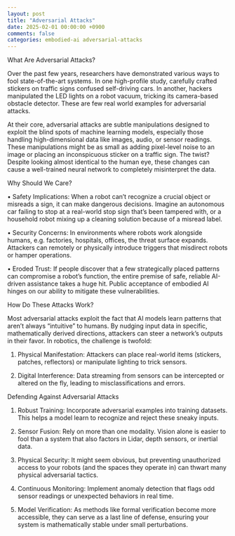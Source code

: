 ```yaml
---
layout: post
title: "Adversarial Attacks"
date: 2025-02-01 00:00:00 +0900
comments: false
categories: embodied-ai adversarial-attacks
---
```


What Are Adversarial Attacks?

Over the past few years, researchers have demonstrated various ways to fool state-of-the-art systems. In one high-profile study, carefully crafted stickers on traffic signs confused self-driving cars. In another, hackers manipulated the LED lights on a robot vacuum, tricking its camera-based obstacle detector. These are few real world examples for adversarial attacks.

At their core, adversarial attacks are subtle manipulations designed to exploit the blind spots of machine learning models, especially those handling high-dimensional data like images, audio, or sensor readings. These manipulations might be as small as adding pixel-level noise to an image or placing an inconspicuous sticker on a traffic sign. The twist? Despite looking almost identical to the human eye, these changes can cause a well-trained neural network to completely misinterpret the data.

Why Should We Care?

•	Safety Implications: When a robot can’t recognize a crucial object or misreads a sign, it can make dangerous decisions. Imagine an autonomous car failing to stop at a real-world stop sign that’s been tampered with, or a household robot mixing up a cleaning solution because of a misread label.

•	Security Concerns: In environments where robots work alongside humans, e.g. factories, hospitals, offices, the threat surface expands. Attackers can remotely or physically introduce triggers that misdirect robots or hamper operations.

•	Eroded Trust: If people discover that a few strategically placed patterns can compromise a robot’s function, the entire premise of safe, reliable AI-driven assistance takes a huge hit. Public acceptance of embodied AI hinges on our ability to mitigate these vulnerabilities.

How Do These Attacks Work?

Most adversarial attacks exploit the fact that AI models learn patterns that aren’t always “intuitive” to humans. By nudging input data in specific, mathematically derived directions, attackers can steer a network’s outputs in their favor. In robotics, the challenge is twofold:
	
1.	Physical Manifestation: Attackers can place real-world items (stickers, patches, reflectors) or manipulate lighting to trick sensors.
	
2.	Digital Interference: Data streaming from sensors can be intercepted or altered on the fly, leading to misclassifications and errors.


Defending Against Adversarial Attacks
1.	Robust Training: Incorporate adversarial examples into training datasets. This helps a model learn to recognize and reject these sneaky inputs.

2.	Sensor Fusion: Rely on more than one modality. Vision alone is easier to fool than a system that also factors in Lidar, depth sensors, or inertial data.

3.	Physical Security: It might seem obvious, but preventing unauthorized access to your robots (and the spaces they operate in) can thwart many physical adversarial tactics.

4.	Continuous Monitoring: Implement anomaly detection that flags odd sensor readings or unexpected behaviors in real time.

5.	Model Verification: As methods like formal verification become more accessible, they can serve as a last line of defense, ensuring your system is mathematically stable under small perturbations.